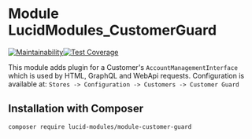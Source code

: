 # Module LucidModules_CustomerGuard
[![Maintainability](https://api.codeclimate.com/v1/badges/4b9ff796c029343c42e1/maintainability)](https://codeclimate.com/github/LucidModules/magento2-customer-guard/maintainability)[![Test Coverage](https://api.codeclimate.com/v1/badges/4b9ff796c029343c42e1/test_coverage)](https://codeclimate.com/github/LucidModules/magento2-customer-guard/test_coverage)

This module adds plugin for a Customer's `AccountManagementInterface` which is used by HTML, GraphQL and WebApi requests.
Configuration is available at: `Stores -> Configuration -> Customers -> Customer Guard`

## Installation with Composer
`composer require lucid-modules/module-customer-guard`

